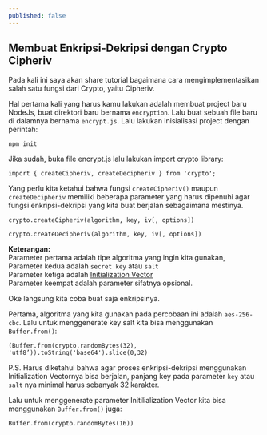 ```yaml
---
published: false
---
```

## Membuat Enkripsi-Dekripsi dengan Crypto Cipheriv

Pada kali ini saya akan share tutorial bagaimana cara mengimplementasikan salah satu fungsi dari Crypto, yaitu Cipheriv.

Hal pertama kali yang harus kamu lakukan adalah membuat project baru NodeJs, buat direktori baru bernama `encryption`. Lalu buat sebuah file baru di dalamnya bernama `encrypt.js`.  Lalu lakukan inisialisasi project dengan perintah:

```
npm init
```

Jika sudah, buka file encrypt.js lalu lakukan import crypto library:
```
import { createCipheriv, createDecipheriv } from 'crypto';
```

Yang perlu kita ketahui bahwa fungsi `createCipheriv()` maupun `createDecipheriv` memiliki beberapa parameter yang harus dipenuhi agar fungsi enkripsi-dekripsi yang kita buat berjalan sebagaimana mestinya. 

`crypto.createCipheriv(algorithm, key, iv[, options])`

`crypto.createDecipheriv(algorithm, key, iv[, options])`

**Keterangan:**\
Parameter pertama adalah tipe algoritma yang ingin kita gunakan,\
Parameter kedua adalah `secret key` atau `salt`\
Parameter ketiga adalah [Initialization Vector](https://en.wikipedia.org/wiki/Initialization_vector)\
Parameter keempat adalah parameter sifatnya opsional.

Oke langsung kita coba buat saja enkripsinya.

Pertama, algoritma yang kita gunakan pada percobaan ini adalah `aes-256-cbc`.
Lalu untuk menggenerate key salt kita bisa menggunakan `Buffer.from()`:
```
(Buffer.from(crypto.randomBytes(32), 'utf8’)).toString('base64').slice(0,32)
```
P.S. Harus diketahui bahwa agar proses enkripsi-dekripsi menggunakan Initialization Vectornya bisa berjalan, panjang key pada parameter `key` atau `salt` nya minimal harus sebanyak 32 karakter.

Lalu untuk menggenerate parameter Initilialization Vector kita bisa menggunakan `Buffer.from()` juga:
```
Buffer.from(crypto.randomBytes(16))
```

